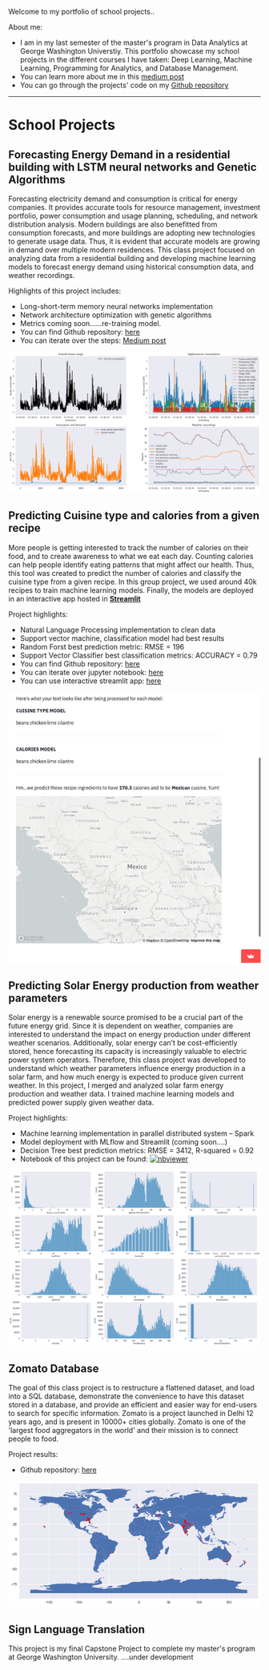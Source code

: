 
Welcome to my portfolio of school projects..

About me:

- I am in my last semester of the master's program in Data Analytics at George Washington Universtiy. This portfolio showcase my school projects in the different courses I have taken: Deep Learning, Machine Learning, Programming for Analytics, and Database Management. 
- You can learn more about me in this [medium post](https://medium.com/@garciaguerra.jl/my-journey-from-petroleum-engineering-to-data-science-a7f05919d406)
- You can go through the projects' code on my [Github repository](https://github.com/jgarcia2411)

----

# School Projects

## Forecasting Energy Demand in a residential building with LSTM neural networks and Genetic Algorithms

Forecasting electricity demand and consumption is critical for energy companies. It provides accurate tools for resource management, investment portfolio, power consumption and usage planning, scheduling, and network distribution analysis. Modern buildings are also benefitted from consumption forecasts, and more buildings are adopting new technologies to generate usage data. Thus, it is evident that accurate models are growing in demand over multiple modern residences. This class project focused on analyzing data from a residential building and developing machine learning models to forecast energy demand using historical consumption data, and weather recordings. 

Highlights of this project includes:
-	Long-short-term memory neural networks implementation
-	Network architecture optimization with genetic algorithms
-	Metrics coming soon......re-training model.
-	You can find Github repository: [here](https://github.com/jgarcia2411/Energy-Supply-Smart-Home.git)
-	You can iterate over the steps: [Medium post](https://medium.com/@garciaguerra.jl/forecasting-energy-demand-in-a-residential-building-with-lstm-neural-network-and-genetic-algorithms-49b0dc475c60)

![powervstime](/images/demandusage.png)

## Predicting Cuisine type and calories from a given recipe
More people is getting interested to track the number of calories on their food, and to create awareness to what we eat each day. Counting calories can help people identify eating patterns that might affect our health. Thus, this tool was created to predict the number of calories and classify the cuisine type from a given recipe. In this group project, we used around 40k recipes to train machine learning models. Finally, the models are deployed in an interactive app hosted in [**Streamlit**](https://share.streamlit.io/msalceda/emse-6574-final-project/main/final_project_app.py) 

Project highlights:
-	Natural Language Processing implementation to clean data 
-	Support vector machine, classification model had best results
-	Random Forst best prediction metric: RMSE = 196
-	Support Vector Classifier best classification metrics: ACCURACY = 0.79 
-	You can find Github repository: [here](https://github.com/jgarcia2411/emse-6574-final-project.git)
-	You can iterate over jupyter notebook: [here](https://nbviewer.org/github/msalceda/msalceda.github.io/blob/master/assets/emse6574_assignments/EMSE_6574_Final_Project.ipynb)
-	You can use interactive streamlit app: [here](https://share.streamlit.io/msalceda/emse-6574-final-project/main/final_project_app.py) 

[![streamlitapp](/images/streamlitapp.png)](https://share.streamlit.io/msalceda/emse-6574-final-project/main/final_project_app.py)

## Predicting Solar Energy production from weather parameters
Solar energy is a renewable source promised to be a crucial part of the future energy grid. Since it is dependent on weather, companies are interested to understand the impact on energy production under different weather scenarios. Additionally, solar energy can’t be cost-efficiently stored, hence forecasting its capacity is increasingly valuable to electric power system operators. Therefore, this class project was developed to understand which weather parameters influence energy production in a solar farm, and how much energy is expected to produce given current weather. In this project, I merged and analyzed solar farm energy production and weather data. I trained machine learning models and predicted power supply given weather data. 

Project highlights:
-	Machine learning implementation in parallel distributed system – Spark
-	Model deployment with MLflow and Streamlit (coming soon....)
-	Decision Tree best prediction metrics: RMSE = 3412, R-squared = 0.92
-	Notebook of this project can be found: [![nbviewer](https://raw.githubusercontent.com/jupyter/design/master/logos/Badges/nbviewer_badge.svg)](https://nbviewer.jupyter.org/github/msalceda/msalceda.github.io/blob/master/assets/emse6574_assignments/Week_2_Assignment_Michael_Salceda.ipynb)

![featureimportance](/images/demandvisual.png)

## Zomato Database
The goal of this class project is to restructure a flattened dataset, and load into a SQL database, demonstrate the convenience to have this dataset stored in a database, and provide an efficient and easier way for end-users to search for specific information. Zomato is a project launched in Delhi 12 years ago, and is present in 10000+ cities globally. Zomato is one of the 'largest food aggregators in the world' and their mission is to connect people to food. 

Project results:
- Github repository: [here](https://github.com/jgarcia2411/Zomato_SQL_Database.git)

![zomato](/images/zomato.png)


## Sign Language Translation 

This project is my final Capstone Project to complete my master's program at George Washington University.
....under development

